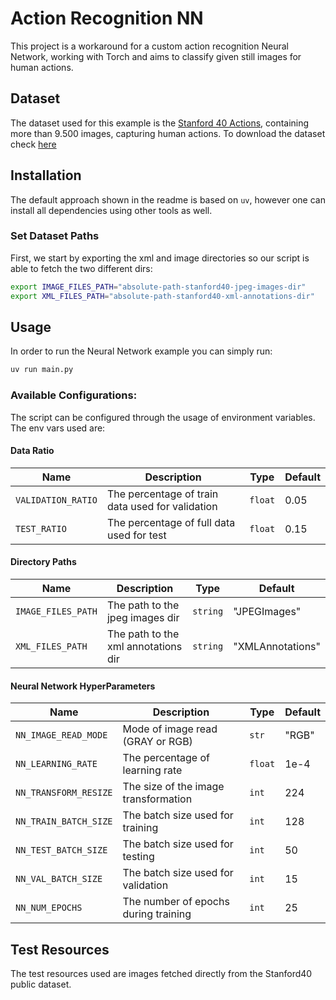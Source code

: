 # Action Recognition NN

This project is a workaround for a custom action recognition Neural Network, working with Torch and aims to classify given still images for human actions.

## Dataset

The dataset used for this example is the [Stanford 40 Actions](http://vision.stanford.edu/Datasets/40actions.html), containing more than 9.500 images, capturing human actions. To download the dataset check [here](http://vision.stanford.edu/Datasets/Stanford40.zip)

## Installation

The default approach shown in the readme is based on `uv`, however one can install all dependencies using other tools as well.

### Set Dataset Paths

First, we start by exporting the xml and image directories so our script is able to fetch the two different dirs:

```bash
export IMAGE_FILES_PATH="absolute-path-stanford40-jpeg-images-dir"
export XML_FILES_PATH="absolute-path-stanford40-xml-annotations-dir"
```

## Usage

In order to run the Neural Network example you can simply run:

```bash
uv run main.py
```

### Available Configurations:

The script can be configured through the usage of environment variables. The env vars used are:

#### Data Ratio

| Name               | Description                                      | Type    | Default |
| ------------------ | ------------------------------------------------ | ------- | ------- |
| `VALIDATION_RATIO` | The percentage of train data used for validation | `float` | 0.05    |
| `TEST_RATIO`       | The percentage of full data used for test        | `float` | 0.15    |

#### Directory Paths

| Name               | Description                         | Type     | Default          |
| ------------------ | ----------------------------------- | -------- | ---------------- |
| `IMAGE_FILES_PATH` | The path to the jpeg images dir     | `string` | "JPEGImages"     |
| `XML_FILES_PATH`   | The path to the xml annotations dir | `string` | "XMLAnnotations" |

#### Neural Network HyperParameters

| Name                  | Description                          | Type    | Default |
| --------------------- | ------------------------------------ | ------- | ------- |
| `NN_IMAGE_READ_MODE`  | Mode of image read (GRAY or RGB)     | `str`   | "RGB"   |
| `NN_LEARNING_RATE`    | The percentage of learning rate      | `float` | 1e-4    |
| `NN_TRANSFORM_RESIZE` | The size of the image transformation | `int`   | 224     |
| `NN_TRAIN_BATCH_SIZE` | The batch size used for training     | `int`   | 128     |
| `NN_TEST_BATCH_SIZE`  | The batch size used for testing      | `int`   | 50      |
| `NN_VAL_BATCH_SIZE`   | The batch size used for validation   | `int`   | 15      |
| `NN_NUM_EPOCHS`       | The number of epochs during training | `int`   | 25      |

## Test Resources

The test resources used are images fetched directly from the Stanford40 public dataset.

